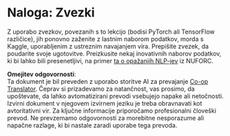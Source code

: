 <!--
CO_OP_TRANSLATOR_METADATA:
{
  "original_hash": "cdc1f2e631f055f3473b36d18e4760b3",
  "translation_date": "2025-08-25T21:54:55+00:00",
  "source_file": "lessons/5-NLP/13-TextRep/assignment.md",
  "language_code": "sl"
}
-->
# Naloga: Zvezki

Z uporabo zvezkov, povezanih s to lekcijo (bodisi PyTorch ali TensorFlow različice), jih ponovno zaženite z lastnim naborom podatkov, morda s Kaggle, uporabljenim z ustreznim navajanjem vira. Prepišite zvezek, da poudarite svoje ugotovitve. Preizkusite nekaj inovativnih naborov podatkov, ki bi lahko bili presenetljivi, na primer [ta o opažanjih NLP-jev](https://www.kaggle.com/datasets/NUFORC/ufo-sightings) iz NUFORC.

**Omejitev odgovornosti**:  
Ta dokument je bil preveden z uporabo storitve AI za prevajanje [Co-op Translator](https://github.com/Azure/co-op-translator). Čeprav si prizadevamo za natančnost, vas prosimo, da upoštevate, da lahko avtomatizirani prevodi vsebujejo napake ali netočnosti. Izvirni dokument v njegovem izvirnem jeziku je treba obravnavati kot avtoritativni vir. Za ključne informacije priporočamo profesionalni človeški prevod. Ne prevzemamo odgovornosti za morebitne nesporazume ali napačne razlage, ki bi nastale zaradi uporabe tega prevoda.